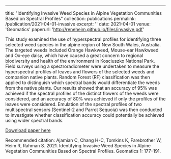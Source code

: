 ---
title: "Identifying Invasive Weed Species in Alpine Vegetation Communities Based on Spectral Profiles"
collection: publications
permalink: /publication/2021-04-01-invasive
excerpt: ''
date: 2021-04-01
venue: 'Geomatics'
paperurl: 'http://reneheim.github.io/files/invasive.pdf'

This study examined the use of hyperspectral profiles for identifying three selected weed species in the alpine region of New South Wales, Australia. The targeted weeds included Orange Hawkweed, Mouse-ear Hawkweed and Ox-eye daisy, which have caused a great concern to regional biodiversity and health of the environment in Kosciuszko National Park. Field surveys using a spectroradiometer were undertaken to measure the hyperspectral profiles of leaves and flowers of the selected weeds and companion native plants. Random Forest (RF) classification was then applied to distinguish which spectral bands would differentiate the weeds from the native plants. Our results showed that an accuracy of 95% was achieved if the spectral profiles of the distinct flowers of the weeds were considered, and an accuracy of 80% was achieved if only the profiles of the leaves were considered. Emulation of the spectral profiles of two multispectral sensors (Sentinel-2 and Parrot Sequoia) was then conducted to investigate whether classification accuracy could potentially be achieved using wider spectral bands.

[Download paper here](http://reneheim.github.io/files/invasive.pdf)

Recommended citation: Ajamian C, Chang H-C, Tomkins K, Farebrother W, Heim R, Rahman S. 2021. Identifying Invasive Weed Species in Alpine Vegetation Communities Based on Spectral Profiles. Geomatics 1: 177–191.
